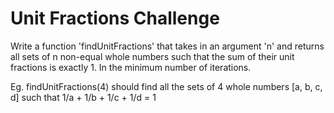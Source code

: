 # Unit Fractions Challenge
Write a function 'findUnitFractions' that takes in an argument 'n' and returns all sets of n non-equal whole numbers such that the sum of their unit fractions is exactly 1. In the minimum number of iterations.

Eg. findUnitFractions(4) should find all the sets of 4 whole numbers [a, b, c, d] such that 1/a + 1/b + 1/c + 1/d = 1
